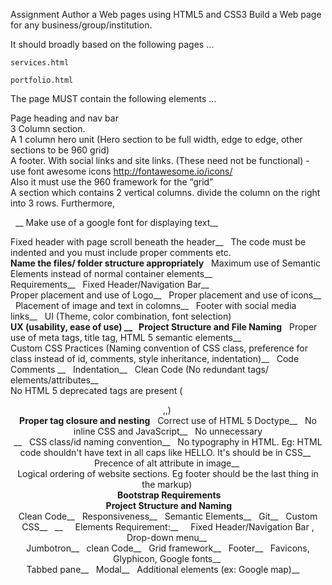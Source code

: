 Assignment
Author a Web pages using HTML5 and CSS3
Build a Web page for any business/group/institution.

It should broadly based on the following pages …

    services.html

    portfolio.html

The page MUST contain the following elements …

Page heading and nav bar  
3 Column section.  
A 1 column hero unit (Hero section to be full width, edge to edge, other sections to be 960 grid)  
A footer. With social links and site links. (These need not be functional) - use font awesome icons   http://fontawesome.io/icons/  
Also it must use the 960 framework for the “grid”  
A section which contains 2 vertical columns. divide the column on the right into 3 rows.
Furthermore,  
  
&nbsp;
__
Make use of a google font for displaying text__  &nbsp;

Fixed header with page scroll beneath the header__  &nbsp;
The code must be indented and you must include proper comments etc.__&nbsp;  
Name the files/ folder structure appropriately__  &nbsp;
Maximum use of Semantic Elements instead of normal container elements__&nbsp;  
Requirements__  &nbsp;
Fixed Header/Navigation Bar__&nbsp;  
Proper placement and use of Logo__ &nbsp; 
Proper placement and use of icons__  &nbsp;
Placement of image and text in colomns__  &nbsp;
Footer with  social media links__  &nbsp;
UI (Theme, color combination, font selection) __&nbsp;  
UX (usability, ease of use) __  &nbsp;
Project Structure and File Naming__  &nbsp;
Proper use of meta tags, title tag, HTML 5 semantic elements__&nbsp;  
Custom CSS Practices (Naming convention of CSS class, preference for class instead of id, comments, style inheritance, indentation)__  &nbsp;
Code Comments __  &nbsp;
Indentation__  &nbsp;
Clean Code (No redundant tags/ elements/attributes__&nbsp;  
No HTML 5 deprecated tags are present (<center>,<font>,<frame>)__&nbsp;  
Proper tag closure and nesting__  &nbsp;
Correct use of HTML 5 Doctype__  &nbsp;
No inline CSS and JavaScript__  &nbsp;
No unnecessary <div> __  &nbsp;
CSS class/id naming convention__ &nbsp; 
No typography in HTML. Eg: HTML code shouldn't have text in all caps like  HELLO.  It's should be in CSS__  &nbsp;
Precence of alt attribute in image__&nbsp;  
Logical ordering of website sections. Eg footer should be the last thing in the markup)__&nbsp;  
  &nbsp;
Bootstrap Requirements&nbsp;  
  &nbsp;
Project Structure and Naming__&nbsp;  
Clean Code__  &nbsp;
Responsiveness__  &nbsp;
Semantic Elements__  &nbsp;
Git__  &nbsp;
Custom CSS__ &nbsp; 
__  &nbsp;
  &nbsp;
Elements Requirement:__ &nbsp; 
  &nbsp;
Fixed Header/Navigation Bar , Drop-down menu__&nbsp;  
Jumbotron__  &nbsp;
clean Code__  &nbsp;
Grid framework__  &nbsp;
Footer__  &nbsp;
Favicons, Glyphicon, Google fonts__&nbsp;  
Tabbed pane__  &nbsp;
Modal__  &nbsp;
Additional elements (ex: Google map)__ &nbsp; 
   &nbsp;